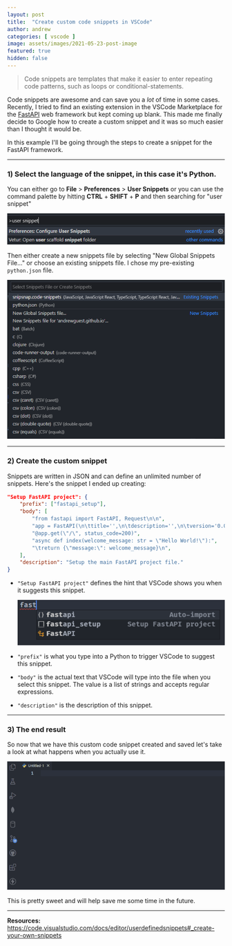 ```yaml
---
layout: post
title:  "Create custom code snippets in VSCode"
author: andrew
categories: [ vscode ]
image: assets/images/2021-05-23-post-image
featured: true
hidden: false
---
```


> Code snippets are templates that make it easier to enter repeating code patterns, such as loops or conditional-statements.

Code snippets are awesome and can save you a *lot* of time in some cases. Recently, I tried to find an existing extension in the VSCode Marketplace for the [FastAPI](https://fastapi.tiangolo.com/) web framework but kept coming up blank. This made me finally decide to Google how to create a custom snippet and it was so much easier than I thought it would be.

In this example I'll be going through the steps to create a snippet for the FastAPI framework.

---

### 1) Select the language of the snippet, in this case it's Python.

You can either go to **File** > **Preferences** > **User Snippets** or you can use the command palette by hitting **CTRL** + **SHIFT** + **P** and then searching for "user snippet"

![VSCode Command Palette](../img/posts/2021-05-23-command-palette.png)

Then either create a new snippets file by selecting "New Global Snippets File..." or choose an existing snippets file. I chose my pre-existing ```python.json``` file.

![VSCode selecting snippets file](../img/posts/2021-05-23-snippets-file.png)

---

### 2) Create the custom snippet
Snippets are written in JSON and can define an unlimited number of snippets. Here's the snippet I ended up creating:

```json
"Setup FastAPI project": {
	"prefix": ["fastapi_setup"],
	"body": [
		"from fastapi import FastAPI, Request\n\n",
		"app = FastAPI(\n\ttitle='',\n\tdescription='',\n\tversion='0.0.1'\n)\n\n",
		"@app.get(\"/\", status_code=200)",
		"async def index(welcome_message: str = \"Hello World!\"):",
		"\treturn {\"message:\": welcome_message}\n",
	],
	"description": "Setup the main FastAPI project file."
}
```

* ```"Setup FastAPI project"``` defines the hint that VSCode shows you when it suggests this snippet.

    ![VSCode snippet suggestion](../img/posts/2021-05-23-custom-snippet-suggestion.png)

* ```"prefix"``` is what you type into a Python to trigger VSCode to suggest this snippet.
* ```"body"``` is the actual text that VSCode will type into the file when you select this snippet. The value is a list of strings and accepts regular expressions.
* ```"description"``` is the description of this snippet.

---

### 3) The end result
So now that we have this custom code snippet created and saved let's take a look at what happens when you actually use it.

![Custom snippet result](../img/posts/2021-05-23-custom-snippet-result.gif)

This is pretty sweet and will help save me some time in the future.

---

**Resources:** https://code.visualstudio.com/docs/editor/userdefinedsnippets#_create-your-own-snippets
